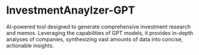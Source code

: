 # InvestmentAnaylzer-GPT
AI-powered tool designed to generate comprehensive investment research and memos. Leveraging the capabilities of GPT models, it provides in-depth analyses of companies, synthesizing vast amounts of data into concise, actionable insights. 
